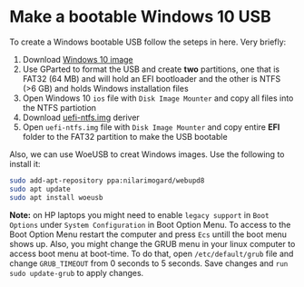 # Make a bootable Windows 10 USB
To create a Windows bootable USB follow the seteps in here. Very briefly:
1. Download [Windows 10 image](https://www.microsoft.com/en-us/software-download/windows10ISO)
2. Use GParted to format the USB and create **two** partitions, one that is FAT32 (64 MB) and will hold an EFI bootloader and the other is NTFS (>6 GB) and holds Windows installation files
3. Open Windows 10 `ios` file with `Disk Image Mounter` and copy all files into the NTFS partiotion
4. Download [uefi-ntfs.img](https://github.com/pbatard/rufus/tree/master/res/uefi) deriver
5. Open `uefi-ntfs.img` file with `Disk Image Mounter` and copy entire **EFI** folder to the FAT32 partition to make the USB bootable 

Also, we can use WoeUSB to creat Windows images. Use the following to install it: 
```bash
sudo add-apt-repository ppa:nilarimogard/webupd8
sudo apt update
sudo apt install woeusb
``` 

**Note:** on HP laptops you might need to enable `legacy support` in `Boot Options` under `System Configuration` in Boot Option Menu. To access to the Boot Option Menu restart the computer and press `Ecs` untill the boot menu shows up. Also, you might change the GRUB menu in your linux computer to access boot menu at boot-time. To do that, open `/etc/default/grub` file and change `GRUB_TIMEOUT` from 0 seconds to 5 seconds. Save changes and `run sudo update-grub` to apply changes. 
